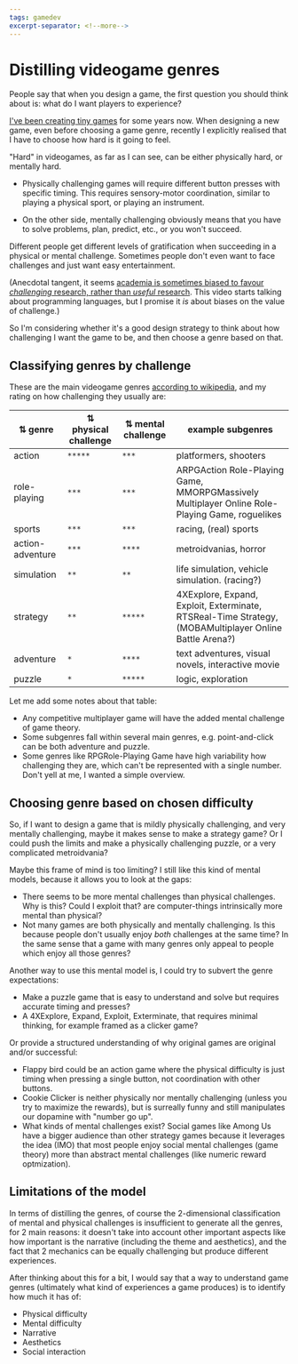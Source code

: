 ```yaml
---
tags: gamedev
excerpt-separator: <!--more-->
---
```

# Distilling videogame genres

People say that when you design a game, the first question you should think about is: what do I want
players to experience?

[I've been creating tiny games](https://jmmut.itch.io/) for some years now. When designing a new
game, even before choosing a game genre, recently I explicitly realised that I have to choose how
hard is it going to feel.

"Hard" in videogames, as far as I can see, can be either physically hard, or mentally hard.

<!--more-->

- Physically challenging games will require different button presses with specific timing. This
requires sensory-motor coordination, similar to playing a physical sport, or playing an instrument.

- On the other side, mentally challenging obviously means that you have to solve problems, plan,
predict, etc., or you won't succeed.

Different people get different levels of gratification when succeeding in a physical or mental
challenge. Sometimes people don't even want to face challenges and just want easy entertainment.

(Anecdotal tangent, it seems [academia is sometimes biased to favour *challenging* research, rather
than *useful* research](https://www.youtube.com/watch?v=6ED36HvQSvk). This video starts talking
about programming languages, but I promise it *is* about biases on the value of challenge.)

So I'm considering whether it's a good design strategy to think about how challenging I want the
game to be, and then choose a genre based on that.

## Classifying genres by challenge

These are the main videogame genres [according to
wikipedia](https://en.wikipedia.org/wiki/List_of_video_game_genres), and my rating on how
challenging they usually are:

<!--
| genre | physical challenge | mental challenge | example subgenres |
|--|----------|--------| -- |
|action| `*****` | `***` | platformers, shooters |
|role-playing | `***` | `***` | ARPG, MMORPG, roguelikes |
|sports | `***` | `***` | racing, (real) sports |
|action-adventure | `***` | `****` | metroidvanias, horror |
|simulation | `**` | `**` | life simulation, vehicle simulation. (racing?) |
|strategy | `**` | `*****` | 4X, Real-time Strategy, (MOBA?) |
|adventure | `*` | `****` | text adventures, visual novels, interactive movie |
|puzzle | `*` | `*****` | logic, exploration |
-->


<table id="myTable2">
  <thead>
    <tr>
      <th onclick="sortTable(0)">⇅ genre</th>
      <th onclick="sortTable(1)">⇅ physical challenge</th>
      <th onclick="sortTable(2)">⇅ mental challenge</th>
      <th>example subgenres</th>
    </tr>
  </thead>
  <tbody>
    <tr>
      <td>action</td>
      <td><code class="language-plaintext highlighter-rouge">*****</code></td>
      <td><code class="language-plaintext highlighter-rouge">***</code></td>
      <td>platformers, shooters</td>
    </tr>
    <tr>
      <td>role-playing</td>
      <td><code class="language-plaintext highlighter-rouge">***</code></td>
      <td><code class="language-plaintext highlighter-rouge">***</code></td>
      <td><span class="tooltip">ARPG<span class="tooltiptext">Action Role-Playing Game</span></span>,
 <span class="tooltip">MMORPG<span class="tooltiptext">Massively Multiplayer Online Role-Playing Game</span></span>, roguelikes</td>
    </tr>
    <tr>
      <td>sports</td>
      <td><code class="language-plaintext highlighter-rouge">***</code></td>
      <td><code class="language-plaintext highlighter-rouge">***</code></td>
      <td>racing, (real) sports</td>
    </tr>
    <tr>
      <td>action-adventure</td>
      <td><code class="language-plaintext highlighter-rouge">***</code></td>
      <td><code class="language-plaintext highlighter-rouge">****</code></td>
      <td>metroidvanias, horror</td>
    </tr>
    <tr>
      <td>simulation</td>
      <td><code class="language-plaintext highlighter-rouge">**</code></td>
      <td><code class="language-plaintext highlighter-rouge">**</code></td>
      <td>life simulation, vehicle simulation. (racing?)</td>
    </tr>
    <tr>
      <td>strategy</td>
      <td><code class="language-plaintext highlighter-rouge">**</code></td>
      <td><code class="language-plaintext highlighter-rouge">*****</code></td>
      <td><span class="tooltip">4X<span class="tooltiptext">Explore, Expand, Exploit,
Exterminate</span></span>, <span class="tooltip">RTS<span class="tooltiptext">Real-Time
Strategy</span></span>, (<span class="tooltip">MOBA<span class="tooltiptext">Multiplayer Online Battle Arena</span></span>?)</td>
    </tr>
    <tr>
      <td>adventure</td>
      <td><code class="language-plaintext highlighter-rouge">*</code></td>
      <td><code class="language-plaintext highlighter-rouge">****</code></td>
      <td>text adventures, visual novels, interactive movie</td>
    </tr>
    <tr>
      <td>puzzle</td>
      <td><code class="language-plaintext highlighter-rouge">*</code></td>
      <td><code class="language-plaintext highlighter-rouge">*****</code></td>
      <td>logic, exploration</td>
    </tr>
  </tbody>
</table>

Let me add some notes about that table:
- Any competitive multiplayer game will have the added mental challenge of game theory.
- Some subgenres fall within several main genres, e.g. point-and-click can be both adventure and
puzzle.
- Some genres like <span class="tooltip">RPG<span class="tooltiptext">Role-Playing
Game</span></span> have high variability how challenging they are, which can't be represented
with a single number. Don't yell at me, I wanted a simple overview.

## Choosing genre based on chosen difficulty

So, if I want to design a game that is mildly physically challenging, and very mentally challenging,
maybe it makes sense to make a strategy game? Or I could push the limits and make a physically
challenging puzzle, or a very complicated metroidvania?

Maybe this frame of mind is too limiting? I still like this kind of mental models, because it allows
you to look at the gaps:

- There seems to be more mental challenges than physical challenges. Why is this? Could I exploit
that? are computer-things intrinsically more mental than physical?
- Not many games are both physically and mentally challenging. Is this because people don't usually
enjoy *both* challenges at the same time? In the same sense that a game with many genres only appeal
to people which enjoy all those genres?

Another way to use this mental model is, I could try to subvert the genre expectations:
- Make a puzzle game that is easy to understand and solve but requires accurate timing and presses?
- A <span class="tooltip">4X<span class="tooltiptext">Explore, Expand, Exploit,
Exterminate</span></span>, that requires minimal thinking, for example framed
as a clicker game?

Or provide a structured understanding of why original games are original and/or successful:
- Flappy bird could be an action game where the physical difficulty is just timing when pressing a single
button, not coordination with other buttons.
- Cookie Clicker is neither physically nor mentally challenging (unless you try to maximize the
rewards), but is surreally funny and still manipulates our dopamine with "number go up".
- What kinds of mental challenges exist? Social games like Among Us have a bigger audience than
other strategy games because it leverages the idea (IMO) that most people enjoy social mental
challenges (game theory) more than abstract mental challenges (like numeric reward optmization).


## Limitations of the model

In terms of distilling the genres, of course the 2-dimensional classification of mental and physical
challenges is insufficient to generate all the genres, for 2 main reasons: it doesn't take into
account other important aspects like how important is the narrative (including the theme and
aesthetics), and the fact that 2 mechanics can be equally challenging but produce different
experiences.

After thinking about this for a bit, I would say that a way to understand game genres (ultimately
what kind of experiences a game produces) is to identify how much it has of:

- Physical difficulty
- Mental difficulty
- Narrative
- Aesthetics
- Social interaction


<script>
// https://www.w3schools.com/howto/howto_js_sort_table.asp
function sortTable(n) {
  var table, rows, switching, i, x, y, shouldSwitch, dir, switchcount = 0;
  table = document.getElementById("myTable2");
  switching = true;
  // Set the sorting direction to ascending:
  dir = "asc";
  /* Make a loop that will continue until
  no switching has been done: */
  while (switching) {
    // Start by saying: no switching is done:
    switching = false;
    rows = table.rows;
    /* Loop through all table rows (except the
    first, which contains table headers): */
    for (i = 1; i < (rows.length - 1); i++) {
      // Start by saying there should be no switching:
      shouldSwitch = false;
      /* Get the two elements you want to compare,
      one from current row and one from the next: */
      x = rows[i].getElementsByTagName("TD")[n];
      y = rows[i + 1].getElementsByTagName("TD")[n];
      /* Check if the two rows should switch place,
      based on the direction, asc or desc: */
      if (dir == "asc") {
        if (x.innerHTML.toLowerCase() > y.innerHTML.toLowerCase()) {
          // If so, mark as a switch and break the loop:
          shouldSwitch = true;
          break;
        }
      } else if (dir == "desc") {
        if (x.innerHTML.toLowerCase() < y.innerHTML.toLowerCase()) {
          // If so, mark as a switch and break the loop:
          shouldSwitch = true;
          break;
        }
      }
    }
    if (shouldSwitch) {
      /* If a switch has been marked, make the switch
      and mark that a switch has been done: */
      rows[i].parentNode.insertBefore(rows[i + 1], rows[i]);
      switching = true;
      // Each time a switch is done, increase this count by 1:
      switchcount ++;
    } else {
      /* If no switching has been done AND the direction is "asc",
      set the direction to "desc" and run the while loop again. */
      if (switchcount == 0 && dir == "asc") {
        dir = "desc";
        switching = true;
      }
    }
  }
}
</script>
